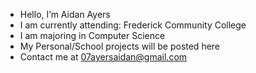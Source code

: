 - Hello, I’m Aidan Ayers
- I am currently attending: Frederick Community College
- I am majoring in Computer Science
- My Personal/School projects will be posted here
- Contact me at 07ayersaidan@gmail.com

